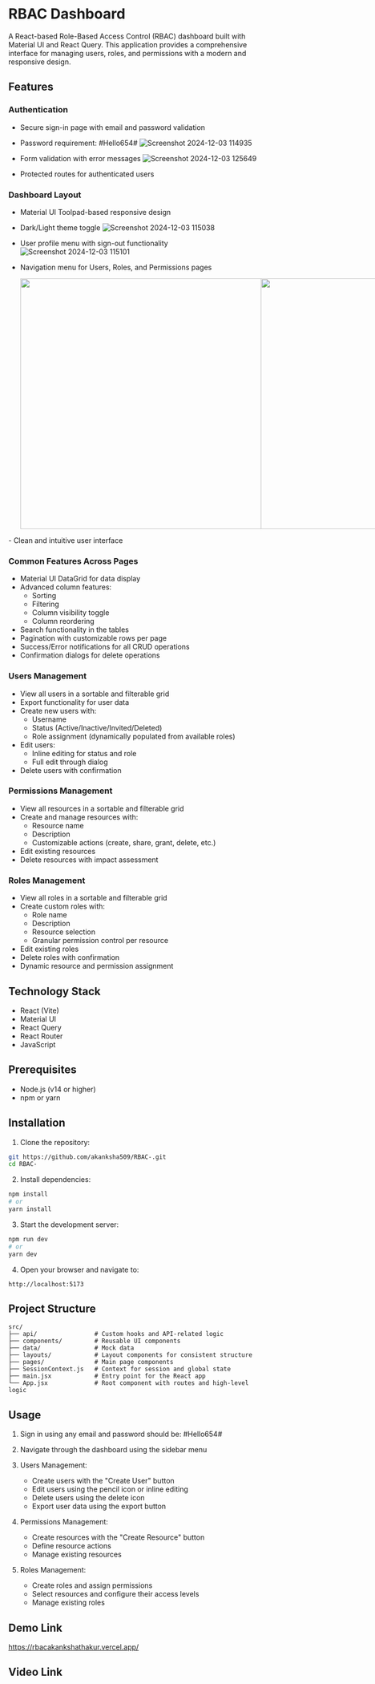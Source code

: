 # RBAC Dashboard

A React-based Role-Based Access Control (RBAC) dashboard built with Material UI and React Query. This application provides a comprehensive interface for managing users, roles, and permissions with a modern and responsive design.

## Features

### Authentication

- Secure sign-in page with email and password validation
- Password requirement: #Hello654#
  ![Screenshot 2024-12-03 114935](https://github.com/user-attachments/assets/15c69184-7214-41f2-8f42-b3ed97f97d48)

- Form validation with error messages
  ![Screenshot 2024-12-03 125649](https://github.com/user-attachments/assets/f2684d87-3297-4af2-89f9-9b469db27a48)

- Protected routes for authenticated users

### Dashboard Layout

- Material UI Toolpad-based responsive design
- Dark/Light theme toggle
  ![Screenshot 2024-12-03 115038](https://github.com/user-attachments/assets/561c1251-bd12-4078-ad52-5fc542294c03)
  
- User profile menu with sign-out functionality
  ![Screenshot 2024-12-03 115101](https://github.com/user-attachments/assets/717a7cfd-58f4-419d-8206-f385436b9a5e)

- Navigation menu for Users, Roles, and Permissions pages
  <div style="display: flex; justify-content: space-between;">
  <img src="https://github.com/user-attachments/assets/516b3765-b985-424a-99ca-86f2e60d44d8" hight="500" width="500" />
  <img src="https://github.com/user-attachments/assets/796a40f6-847c-4cc6-ae52-6ca34d5da458" hight="500" width="500" />
</div>
- Clean and intuitive user interface

### Common Features Across Pages

- Material UI DataGrid for data display
- Advanced column features:
  - Sorting
  - Filtering
  - Column visibility toggle
  - Column reordering
- Search functionality in the tables
- Pagination with customizable rows per page
- Success/Error notifications for all CRUD operations
- Confirmation dialogs for delete operations

### Users Management

- View all users in a sortable and filterable grid
- Export functionality for user data
- Create new users with:
  - Username
  - Status (Active/Inactive/Invited/Deleted)
  - Role assignment (dynamically populated from available roles)
- Edit users:
  - Inline editing for status and role
  - Full edit through dialog
- Delete users with confirmation

### Permissions Management

- View all resources in a sortable and filterable grid
- Create and manage resources with:
  - Resource name
  - Description
  - Customizable actions (create, share, grant, delete, etc.)
- Edit existing resources
- Delete resources with impact assessment

### Roles Management

- View all roles in a sortable and filterable grid
- Create custom roles with:
  - Role name
  - Description
  - Resource selection
  - Granular permission control per resource
- Edit existing roles
- Delete roles with confirmation
- Dynamic resource and permission assignment

## Technology Stack

- React (Vite)
- Material UI
- React Query
- React Router
- JavaScript

## Prerequisites

- Node.js (v14 or higher)
- npm or yarn

## Installation

1. Clone the repository:

```bash
git https://github.com/akanksha509/RBAC-.git
cd RBAC-
```

2. Install dependencies:

```bash
npm install
# or
yarn install
```

3. Start the development server:

```bash
npm run dev
# or
yarn dev
```

4. Open your browser and navigate to:

```
http://localhost:5173
```

## Project Structure

```
src/
├── api/                # Custom hooks and API-related logic
├── components/         # Reusable UI components
├── data/               # Mock data 
├── layouts/            # Layout components for consistent structure
├── pages/              # Main page components
├── SessionContext.js   # Context for session and global state
├── main.jsx            # Entry point for the React app
└── App.jsx             # Root component with routes and high-level logic

```

## Usage

1. Sign in using any email and password should be: #Hello654#

2. Navigate through the dashboard using the sidebar menu

3. Users Management:

   - Create users with the "Create User" button
   - Edit users using the pencil icon or inline editing
   - Delete users using the delete icon
   - Export user data using the export button

4. Permissions Management:

   - Create resources with the "Create Resource" button
   - Define resource actions
   - Manage existing resources

5. Roles Management:
   - Create roles and assign permissions
   - Select resources and configure their access levels
   - Manage existing roles

## Demo Link 
https://rbacakankshathakur.vercel.app/

## Video Link 
